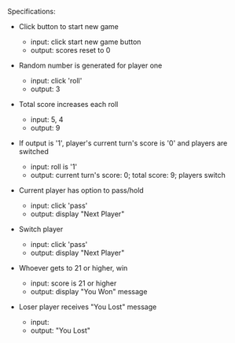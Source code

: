 Specifications:

* Click button to start new game
  * input: click start new game button
  * output: scores reset to 0

* Random number is generated for player one
  * input: click 'roll'
  * output: 3

* Total score increases each roll
  * input: 5, 4
  * output: 9


* If output is '1', player's current turn's score is '0' and players are switched
  * input: roll is '1'
  * output: current turn's score: 0; total score: 9; players switch

* Current player has option to pass/hold
  * input: click 'pass'
  * output: display "Next Player"

* Switch player
  * input: click 'pass'
  * output: display "Next Player"

* Whoever gets to 21 or higher, win
  * input: score is 21 or higher
  * output: display "You Won" message

* Loser player receives "You Lost" message
  * input:
  * output: "You Lost"
